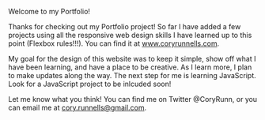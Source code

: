 Welcome to my Portfolio!

Thanks for checking out my Portfolio project! So far I have added a few projects using all the responsive web design skills I have learned up to this point (Flexbox rules!!!). You can find it at www.coryrunnells.com.

My goal for the design of this website was to keep it simple, show off what I have been learning, and have a place to be creative. As I learn more, I plan to make updates along the way. The next step for me is learning JavaScript. Look for a JavaScript project to be inlcuded soon!

Let me know what you think! You can find me on Twitter @CoryRunn, or you can email me at cory.runnells@gmail.com.

